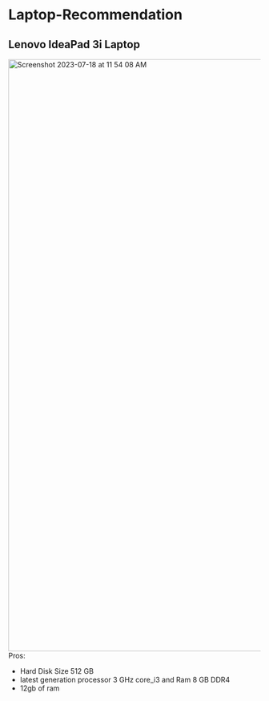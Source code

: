 # Laptop-Recommendation
## Lenovo IdeaPad 3i Laptop
<img width="1181" alt="Screenshot 2023-07-18 at 11 54 08 AM" src="https://github.com/fsheriff3/LaptopRecommendation/assets/139291978/c5129237-a050-491c-841d-a8b412925058">
Pros:

- Hard Disk Size	512 GB
- latest generation processor ‎3 GHz core_i3 and Ram ‎8 GB DDR4
- 12gb of ram
